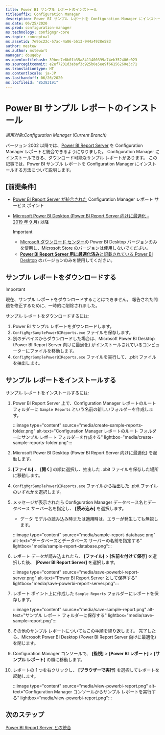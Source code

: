 ```yaml
---
title: Power BI サンプル レポートのインストール
titleSuffix: Configuration Manager
description: Power BI サンプル レポートを Configuration Manager にインストールする方法について説明します
ms.date: 06/25/2020
ms.prod: configuration-manager
ms.technology: configmgr-core
ms.topic: conceptual
ms.assetid: 7e9bc22c-67ac-4a86-b613-944a4928e583
author: mestew
ms.author: mstewart
manager: dougeby
ms.openlocfilehash: 39bec7e8b01b35a8411400399a74eb352406c023
ms.sourcegitcommit: e2ef7231d3abaf3c925b0e5ee9f66156260e3c71
ms.translationtype: HT
ms.contentlocale: ja-JP
ms.lasthandoff: 06/26/2020
ms.locfileid: "85383191"
---
```

# <a name="install-power-bi-sample-reports"></a>Power BI サンプル レポートのインストール
<!--5679791-->
*適用対象:Configuration Manager (Current Branch)*

バージョン 2002 以降では、[Power BI Report Server](https://docs.microsoft.com/power-bi/report-server/get-started) を Configuration Manager レポートと統合できるようになりました。 Configuration Manager にインストールできる、ダウンロード可能なサンプル レポートがあります。 この記事では、Power BI サンプル レポートを Configuration Manager にインストールする方法について説明します。

## <a name="prerequisites"></a>[前提条件]

- [Power BI Report Server が統合された](powerbi-report-server.md) Configuration Manager レポート サービス ポイント
- [Microsoft Power BI Desktop (Power BI Report Server 向けに最適化 - 2019 年 9 月)](https://www.microsoft.com/download/details.aspx?id=57271) 以降

    > [!IMPORTANT]
    > - [Microsoft ダウンロード センター](https://www.microsoft.com/download/)の Power BI Desktop バージョンのみを使用し、Microsoft Store のバージョンは使用しないでください。
    > - [**Power BI Report Server 用に最適化済み**と記載されている Power BI Desktop](https://docs.microsoft.com/power-bi/report-server/install-powerbi-desktop) のバージョンのみを使用してください。

## <a name="download-the-sample-reports"></a>サンプル レポートをダウンロードする

> [!IMPORTANT]
> 現在、サンプル レポートをダウンロードすることはできません。 報告された問題を修正するために、一時的に削除されました。

サンプル レポートをダウンロードするには:

1. Power BI サンプル レポートをダウンロードします<!-- from the [Microsoft Download Center](https://www.microsoft.com/download/details.aspx?id=101452)-->。
1. `ConfigMgrSamplePowerBIReports.exe` ファイルを保存します。 
1. 別のデバイスからダウンロードした場合は、Microsoft Power BI Desktop (Power BI Report Server 向けに最適化) がインストールされているコンピューターにファイルを移動します。
1. `ConfigMgrSamplePowerBIReports.exe` ファイルを実行して、.pbit ファイルを抽出します。

## <a name="install-the-sample-reports"></a>サンプル レポートをインストールする

サンプル レポートをインストールするには:

1. Power BI Report Server 上で、Configuration Manager レポートのルート フォルダーに `Sample Reports` という名前の新しいフォルダーを作成します。
   
   :::image type="content" source="media/create-sample-reports-folder.png" alt-text="Configuration Manager レポートのルート フォルダーにサンプル レポート フォルダーを作成する" lightbox="media/create-sample-reports-folder.png":::


1. Microsoft Power BI Desktop (Power BI Report Server 向けに最適化) を起動します。
1. **[ファイル]** 、 **[開く]** の順に選択し、抽出した .pbit ファイルを保存した場所に移動します。
1. `ConfigMgrSamplePowerBIReports.exe` ファイルから抽出した .pbit ファイルのいずれかを選択します。
1. メッセージが表示されたら Configuration Manager データベース名とデータベース サーバー名を指定し、 **[読み込み]** を選択します。
   - データ モデルの読み込み時または適用時は、エラーが発生しても無視します。
   
    :::image type="content" source="media/sample-report-database.png" alt-text="データベースとデータベース サーバーの名前を指定する" lightbox="media/sample-report-database.png":::

1. レポート データが読み込まれたら、 **[ファイル]**  >  **[名前を付けて保存]** を選択した後、 **[Power BI Report Server]** を選択します。
   
   :::image type="content" source="media/save-powerbi-report-server.png" alt-text="Power BI Report Server として保存する" lightbox="media/save-powerbi-report-server.png":::

1. レポート ポイント上に作成した `Sample Reports` フォルダーにレポートを保存します。
     
   :::image type="content" source="media/save-sample-report.png" alt-text="サンプル レポート フォルダーに保存する" lightbox="media/save-sample-report.png":::

1. その他のサンプル レポートについてもこの手順を繰り返します。 完了したら、Microsoft Power BI Desktop (Power BI Report Server 向けに最適化) を閉じます。
1. Configuration Manager コンソールで、 **[監視]**  >  **[Power BI レポート]**  >  **[サンプル レポート]** の順に移動します。
1. レポートの 1 つを右クリックし、 **[ブラウザーで実行]** を選択してレポートを起動します。

   :::image type="content" source="media/view-powerbi-report.png" alt-text="Configuration Manager コンソールからサンプル レポートを実行する" lightbox="media/view-powerbi-report.png":::

## <a name="next-steps"></a>次のステップ

[Power BI Report Server との統合](powerbi-report-server.md)
